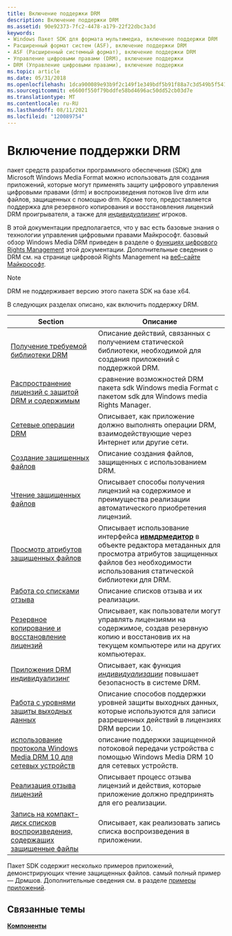 ```yaml
---
title: Включение поддержки DRM
description: Включение поддержки DRM
ms.assetid: 90e92373-7fc2-4478-a179-22f22dbc3a3d
keywords:
- Windows Пакет SDK для формата мультимедиа, включение поддержки DRM
- Расширенный формат систем (ASF), включение поддержки DRM
- ASF (Расширенный системный формат), включение поддержки DRM
- Управление цифровыми правами (DRM), включение поддержки
- DRM (Управление цифровыми правами), включение поддержки
ms.topic: article
ms.date: 05/31/2018
ms.openlocfilehash: 1dca900089e93b9f2c149f1e349bdf5b91f88a7c3d549b5f54147839a8ed9296
ms.sourcegitcommit: e6600f550f79bddfe58bd4696ac50dd52cb03d7e
ms.translationtype: MT
ms.contentlocale: ru-RU
ms.lasthandoff: 08/11/2021
ms.locfileid: "120089754"
---
```

# <a name="enabling-drm-support"></a>Включение поддержки DRM

пакет средств разработки программного обеспечения (SDK) для Microsoft Windows Media Format можно использовать для создания приложений, которые могут применять защиту цифрового управления цифровыми правами (drm) и воспроизведения потоков live drm или файлов, защищенных с помощью drm. Кроме того, предоставляется поддержка для резервного копирования и восстановления лицензий DRM проигрывателя, а также для [*индивидуализинг*](wmformat-glossary.md) игроков.

В этой документации предполагается, что у вас есть базовые знания о технологии управления цифровыми правами Майкрософт. базовый обзор Windows Media DRM приведен в разделе о [функциях цифрового Rights Management](digital-rights-management-features.md) этой документации. Дополнительные сведения о DRM см. на странице цифровой Rights Management на [веб-сайте Майкрософт](https://windows.microsoft.com/windows/products/windows-media).

> [!Note]  
> DRM не поддерживает версию этого пакета SDK на базе x64.

 

В следующих разделах описано, как включить поддержку DRM.



| Section                                                                                                                        | Описание                                                                                                                                                                                     |
|--------------------------------------------------------------------------------------------------------------------------------|-------------------------------------------------------------------------------------------------------------------------------------------------------------------------------------------------|
| [Получение требуемой библиотеки DRM](obtaining-the-required-drm-library.md)                                                   | Описание действий, связанных с получением статической библиотеки, необходимой для создания приложений с поддержкой DRM.                                                                               |
| [Распространение лицензий с защитой DRM и содержимым](drm-protection-and-content-license-distribution.md)                         | сравнение возможностей DRM пакета sdk Windows media Format с пакетом sdk для Windows media Rights Manager.                                                                                        |
| [Сетевые операции DRM](drm-network-operations.md)                                                                           | Описывает, как приложение должно выполнять операции DRM, взаимодействующие через Интернет или другие сети.                                                                          |
| [Создание защищенных файлов](creating-protected-files.md)                                                                       | Описание создания файлов, защищенных с использованием DRM.                                                                                                                                                    |
| [Чтение защищенных файлов](reading-protected-files.md)                                                                         | Описывает способы получения лицензий на содержимое и преимущества реализации автоматического приобретения лицензий.                                                                                     |
| [Просмотр атрибутов защищенных файлов](viewing-attributes-of-protected-files.md)                                             | Описывает использование интерфейса [**ивмдрмедитор**](/previous-versions/windows/desktop/api/wmsdkidl/nn-wmsdkidl-iwmdrmeditor) в объекте редактора метаданных для просмотра атрибутов защищенных файлов без необходимости использования статической библиотеки для DRM. |
| [Работа со списками отзыва](working-with-revocation-lists.md)                                                             | Описание списков отзыва и их реализации.                                                                                                                                        |
| [Резервное копирование и восстановление лицензий](backing-up-and-restoring-licenses.md)                                                     | Описывает, как пользователи могут управлять лицензиями на содержимое, создав резервную копию и восстановив их на текущем компьютере или на других компьютерах.                                                         |
| [Приложения DRM индивидуализинг](individualizing-drm-applications.md)                                                       | Описывает, как функция [*индивидуализации*](wmformat-glossary.md) повышает безопасность в системе DRM.                                                           |
| [Работа с уровнями защиты выходных данных](working-with-output-protection-levels.md)                                             | Описание способов поддержки уровней защиты выходных данных, которые используются для записи разрешенных действий в лицензиях DRM версии 10.                                                                         |
| [использование протокола Windows Media DRM 10 для сетевых устройств](using-the-windows-media-drm-10-for-network-devices-protocol.md) | описание поддержки защищенной потоковой передачи устройства с помощью Windows Media DRM 10 для сетевых устройств.                                                                                |
| [Реализация отзыва лицензий](implementing-license-revocation.md)                                                         | Описывает процесс отзыва лицензий и действия, которые приложение должно предпринять для его реализации.                                                                                        |
| [Запись на компакт-диск списков воспроизведения, содержащих защищенные файлы](burning-playlists-that-contain-secure-files.md)                                 | Описывает, как реализовать запись списка воспроизведения в приложении.                                                                                                                                |



 

Пакет SDK содержит несколько примеров приложений, демонстрирующих чтение защищенных файлов. самый полный пример — Дрмшов. Дополнительные сведения см. в разделе [примеры приложений](sample-applications.md).

## <a name="related-topics"></a>Связанные темы

<dl> <dt>

[**Компоненты**](features.md)
</dt> </dl>

 

 




